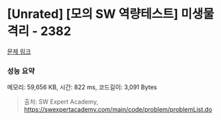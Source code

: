 # [Unrated] [모의 SW 역량테스트] 미생물 격리 - 2382 

[문제 링크](https://swexpertacademy.com/main/code/problem/problemDetail.do?contestProbId=AV597vbqAH0DFAVl) 

### 성능 요약

메모리: 59,656 KB, 시간: 822 ms, 코드길이: 3,091 Bytes



> 출처: SW Expert Academy, https://swexpertacademy.com/main/code/problem/problemList.do